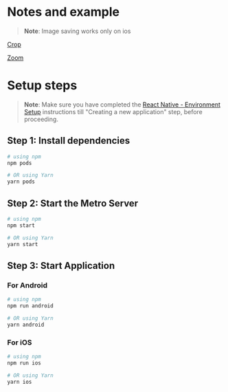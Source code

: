 # Notes and example

> **Note**: Image saving works only on ios

[Crop](https://github.com/Navipro70/react-native-reanimated-image-crop/assets/60893275/ebdd62f1-1a75-4e38-8194-3eee7fa6562a)

[Zoom](https://github.com/Navipro70/react-native-reanimated-image-crop/assets/60893275/1537db2d-bdea-48c8-8f1c-a7408f797bd0)


# Setup steps

> **Note**: Make sure you have completed the [React Native - Environment Setup](https://reactnative.dev/docs/environment-setup) instructions till "Creating a new application" step, before proceeding.

## Step 1: Install dependencies

```bash
# using npm
npm pods

# OR using Yarn
yarn pods
```

## Step 2: Start the Metro Server

```bash
# using npm
npm start

# OR using Yarn
yarn start
```

## Step 3: Start Application

### For Android

```bash
# using npm
npm run android

# OR using Yarn
yarn android
```

### For iOS

```bash
# using npm
npm run ios

# OR using Yarn
yarn ios
```
